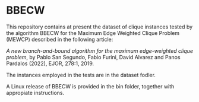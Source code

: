 # BBECW
This repository contains at present the dataset of clique instances tested by the algorithm BBECW for the Maximum Edge Weighted Clique Problem (MEWCP) described in the following article:

*A new branch-and-bound algorithm for the maximum edge-weighted clique problem*, by Pablo San Segundo, Fabio Furini, David Alvarez and Panos Pardalos (2022), EJOR, 278:1, 2019.

The instances employed in the tests are in the dataset fodler.

A Linux release of BBECW is provided in the bin folder, together with appropiate instructions.
